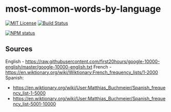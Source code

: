 # most-common-words-by-language

[![MIT License](https://img.shields.io/badge/license-mit-green.svg?style=flat-square)](https://opensource.org/licenses/MIT)
[![Build Status](https://travis-ci.org/oprogramador/most-common-words-by-language.svg?branch=master)](https://travis-ci.org/oprogramador/most-common-words-by-language
)

[![NPM status](https://nodei.co/npm/most-common-words-by-language.png?downloads=true&stars=true)](https://npmjs.org/package/most-common-words-by-language
)

## Sources
English - https://raw.githubusercontent.com/first20hours/google-10000-english/master/google-10000-english.txt
French - https://en.wiktionary.org/wiki/Wiktionary:French_frequency_lists/1-2000
Spanish:
- https://en.wiktionary.org/wiki/User:Matthias_Buchmeier/Spanish_frequency_list-1-5000
- https://en.wiktionary.org/wiki/User:Matthias_Buchmeier/Spanish_frequency_list-5001-10000
